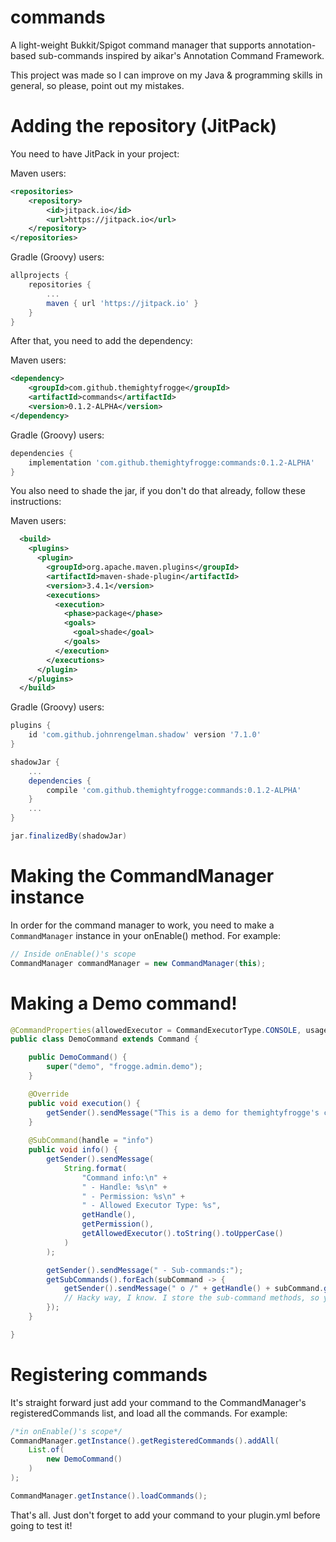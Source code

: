 # commands
A light-weight Bukkit/Spigot command manager that supports annotation-based sub-commands inspired by aikar's Annotation Command Framework.

This project was made so I can improve on my Java & programming skills in general, so please, point out my mistakes.

# Adding the repository (JitPack)
You need to have JitPack in your project:

Maven users:
```xml
<repositories>
	<repository>
	    <id>jitpack.io</id>
	    <url>https://jitpack.io</url>
	</repository>
</repositories>
```

Gradle (Groovy) users:
```gradle
allprojects {
	repositories {
		...
	    maven { url 'https://jitpack.io' }
	}
}
```

After that, you need to add the dependency:

Maven users:
```xml
<dependency>
    <groupId>com.github.themightyfrogge</groupId>
    <artifactId>commands</artifactId>
    <version>0.1.2-ALPHA</version>
</dependency>
```

Gradle (Groovy) users:
```gradle
dependencies {
    implementation 'com.github.themightyfrogge:commands:0.1.2-ALPHA'
}
```

You also need to shade the jar, if you don't do that already, follow these instructions:

Maven users:
```xml
  <build>
    <plugins>
      <plugin>
        <groupId>org.apache.maven.plugins</groupId>
        <artifactId>maven-shade-plugin</artifactId>
        <version>3.4.1</version>
        <executions>
          <execution>
            <phase>package</phase>
            <goals>
              <goal>shade</goal>
            </goals>
          </execution>
        </executions>
      </plugin>
    </plugins>
  </build>
```

Gradle (Groovy) users:
```gradle
plugins {
    id 'com.github.johnrengelman.shadow' version '7.1.0'
}

shadowJar {
    ...
    dependencies {
        compile 'com.github.themightyfrogge:commands:0.1.2-ALPHA'
    }
    ...
}

jar.finalizedBy(shadowJar)
```

# Making the CommandManager instance
In order for the command manager to work, you need to make a ``CommandManager`` instance in your onEnable() method.
For example:

```java
// Inside onEnable()'s scope
CommandManager commandManager = new CommandManager(this);
```

# Making a Demo command!
```java
@CommandProperties(allowedExecutor = CommandExecutorType.CONSOLE, usage = "/demo", description = "A simple demo command")
public class DemoCommand extends Command {

    public DemoCommand() {
        super("demo", "frogge.admin.demo");
    }

    @Override
    public void execution() {
        getSender().sendMessage("This is a demo for themightyfrogge's command manager!");
    }
    
    @SubCommand(handle = "info")
    public void info() {
        getSender().sendMessage(
            String.format(
                "Command info:\n" +
                " - Handle: %s\n" +
                " - Permission: %s\n" + 
                " - Allowed Executor Type: %s",
                getHandle(),
                getPermission(),
                getAllowedExecutor().toString().toUpperCase()
            )
        );

        getSender().sendMessage(" - Sub-commands:");
        getSubCommands().forEach(subCommand -> {
            getSender().sendMessage(" o /" + getHandle() + subCommand.getAnnotation(SubCommand.class).handle()); 
            // Hacky way, I know. I store the sub-command methods, so you'd have to get the annotation to get it's name as shown...
        });
    }

}
```

# Registering commands
It's straight forward just add your command to the CommandManager's registeredCommands list, and load all the commands.
For example:
```java
/*in onEnable()'s scope*/
CommandManager.getInstance().getRegisteredCommands().addAll(
    List.of(
        new DemoCommand()
    )
);

CommandManager.getInstance().loadCommands();
```
That's all. Just don't forget to add your command to your plugin.yml before going to test it!
